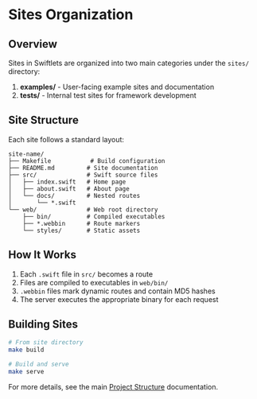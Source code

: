 # Sites Organization

## Overview

Sites in Swiftlets are organized into two main categories under the `sites/` directory:

1. **examples/** - User-facing example sites and documentation
2. **tests/** - Internal test sites for framework development

## Site Structure

Each site follows a standard layout:

```
site-name/
├── Makefile           # Build configuration
├── README.md         # Site documentation
├── src/              # Swift source files
│   ├── index.swift   # Home page
│   ├── about.swift   # About page
│   └── docs/         # Nested routes
│       └── *.swift
└── web/              # Web root directory
    ├── bin/          # Compiled executables
    ├── *.webbin      # Route markers
    └── styles/       # Static assets
```

## How It Works

1. Each `.swift` file in `src/` becomes a route
2. Files are compiled to executables in `web/bin/`
3. `.webbin` files mark dynamic routes and contain MD5 hashes
4. The server executes the appropriate binary for each request

## Building Sites

```bash
# From site directory
make build

# Build and serve
make serve
```

For more details, see the main [Project Structure](PROJECT-STRUCTURE.md) documentation.